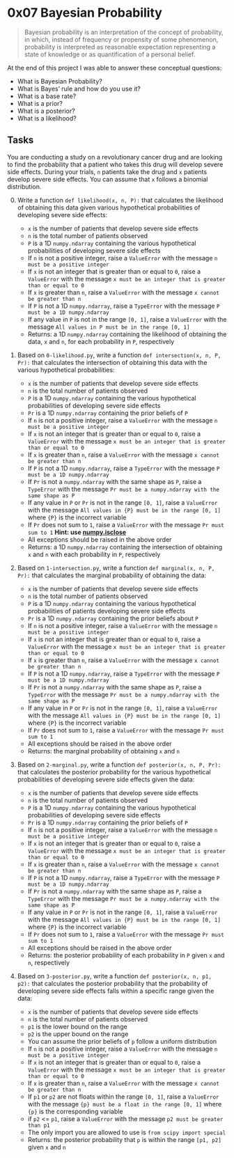 # 0x07 Bayesian Probability

> Bayesian probability is an interpretation of the concept of probability, in which, instead of frequency or propensity of some phenomenon, probability is interpreted as reasonable expectation representing a state of knowledge or as quantification of a personal belief.

At the end of this project I was able to answer these conceptual questions:

* What is Bayesian Probability?
* What is Bayes’ rule and how do you use it?
* What is a base rate?
* What is a prior?
* What is a posterior?
* What is a likelihood?

## Tasks

You are conducting a study on a revolutionary cancer drug and are looking to find the probability that a patient who takes this drug will develop severe side effects. During your trials, `n` patients take the drug and `x` patients develop severe side effects. You can assume that `x` follows a binomial distribution.

0. Write a function `def likelihood(x, n, P):` that calculates the likelihood of obtaining this data given various hypothetical probabilities of developing severe side effects:

    * `x` is the number of patients that develop severe side effects
    * `n` is the total number of patients observed
    * `P` is a 1D `numpy.ndarray` containing the various hypothetical probabilities of developing severe side effects
    * If `n` is not a positive integer, raise a `ValueError` with the message `n must be a positive integer`
    * If `x` is not an integer that is greater than or equal to `0`, raise a `ValueError` with the message `x must be an integer that is greater than or equal to 0`
    * If `x` is greater than `n`, raise a `ValueError` with the message `x cannot be greater than n`
    * If `P` is not a 1D `numpy.ndarray`, raise a `TypeError` with the message `P must be a 1D numpy.ndarray`
    * If any value in `P` is not in the range `[0, 1]`, raise a `ValueError` with the message `All values in P must be in the range [0, 1]`
    * Returns: a 1D `numpy.ndarray` containing the likelihood of obtaining the data, `x` and `n`, for each probability in `P`, respectively

1. Based on `0-likelihood.py`, write a function `def intersection(x, n, P, Pr):` that calculates the intersection of obtaining this data with the various hypothetical probabilities:

    * `x` is the number of patients that develop severe side effects
    * `n` is the total number of patients observed
    * `P` is a 1D `numpy.ndarray` containing the various hypothetical probabilities of developing severe side effects
    * `Pr` is a 1D `numpy.ndarray` containing the prior beliefs of `P`
    * If `n` is not a positive integer, raise a `ValueError` with the message `n must be a positive integer`
    * If `x` is not an integer that is greater than or equal to `0`, raise a `ValueError` with the message `x must be an integer that is greater than or equal to 0`
    * If `x` is greater than `n`, raise a `ValueError` with the message `x cannot be greater than n`
    * If `P` is not a 1D `numpy.ndarray`, raise a `TypeError` with the message `P must be a 1D numpy.ndarray`
    * If `Pr` is not a `numpy.ndarray` with the same shape as `P`, raise a `TypeError` with the message `Pr must be a numpy.ndarray with the same shape as P`
    * If any value in `P` or `Pr` is not in the range `[0, 1]`, raise a `ValueError` with the message `All values in {P} must be in the range [0, 1]` where `{P}` is the incorrect variable
    * If `Pr` does not sum to `1`, raise a `ValueError` with the message `Pr must sum to 1` **Hint: use [numpy.isclose](https://docs.scipy.org/doc/numpy-1.15.0/reference/generated/numpy.isclose.html)**
    * All exceptions should be raised in the above order
    * Returns: a 1D `numpy.ndarray` containing the intersection of obtaining `x` and `n` with each probability in `P`, respectively

2. Based on `1-intersection.py`, write a function `def marginal(x, n, P, Pr):` that calculates the marginal probability of obtaining the data:

    * `x` is the number of patients that develop severe side effects
    * `n` is the total number of patients observed
    * `P` is a 1D `numpy.ndarray` containing the various hypothetical probabilities of patients developing severe side effects
    * `Pr` is a 1D `numpy.ndarray` containing the prior beliefs about `P`
    * If `n` is not a positive integer, raise a `ValueError` with the message `n must be a positive integer`
    * If `x` is not an integer that is greater than or equal to `0`, raise a `ValueError` with the message `x must be an integer that is greater than or equal to 0`
    * If `x` is greater than `n`, raise a `ValueError` with the message `x cannot be greater than n`
    * If `P` is not a 1D `numpy.ndarray`, raise a `TypeError` with the message `P must be a 1D numpy.ndarray`
    * If `Pr` is not a `numpy.ndarray` with the same shape as `P`, raise a `TypeError` with the message `Pr must be a numpy.ndarray with the same shape as P`
    * If any value in `P` or `Pr` is not in the range `[0, 1]`, raise a `ValueError` with the message `All values in {P} must be in the range [0, 1]` where `{P}` is the incorrect variable
    * If `Pr` does not sum to `1`, raise a `ValueError` with the message `Pr must sum to 1`
    * All exceptions should be raised in the above order
    * Returns: the marginal probability of obtaining `x` and `n`

3. Based on `2-marginal.py`, write a function `def posterior(x, n, P, Pr):` that calculates the posterior probability for the various hypothetical probabilities of developing severe side effects given the data:

    * `x` is the number of patients that develop severe side effects
    * `n` is the total number of patients observed
    * `P` is a 1D `numpy.ndarray` containing the various hypothetical probabilities of developing severe side effects
    * `Pr` is a 1D `numpy.ndarray` containing the prior beliefs of `P`
    * If `n` is not a positive integer, raise a `ValueError` with the message `n must be a positive integer`
    * If `x` is not an integer that is greater than or equal to `0`, raise a `ValueError` with the message `x must be an integer that is greater than or equal to 0`
    * If `x` is greater than `n`, raise a `ValueError` with the message `x cannot be greater than n`
    * If `P` is not a 1D `numpy.ndarray`, raise a `TypeError` with the message `P must be a 1D numpy.ndarray`
    * If `Pr` is not a `numpy.ndarray` with the same shape as `P`, raise a `TypeError` with the message `Pr must be a numpy.ndarray with the same shape as P`
    * If any value in `P` or `Pr` is not in the range `[0, 1]`, raise a `ValueError` with the message `All values in {P} must be in the range [0, 1]` where `{P}` is the incorrect variable
    * If `Pr` does not sum to `1`, raise a `ValueError` with the message `Pr must sum to 1`
    * All exceptions should be raised in the above order
    * Returns: the posterior probability of each probability in `P` given `x` and `n`, respectively

4. Based on `3-posterior.py`, write a function `def posterior(x, n, p1, p2):` that calculates the posterior probability that the probability of developing severe side effects falls within a specific range given the data:

    * `x` is the number of patients that develop severe side effects
    * `n` is the total number of patients observed
    * `p1` is the lower bound on the range
    * `p2` is the upper bound on the range
    * You can assume the prior beliefs of `p` follow a uniform distribution
    * If `n` is not a positive integer, raise a `ValueError` with the message `n must be a positive integer`
    * If `x` is not an integer that is greater than or equal to `0`, raise a `ValueError` with the message `x must be an integer that is greater than or equal to 0`
    * If `x` is greater than `n`, raise a `ValueError` with the message `x cannot be greater than n`
    * If `p1` or `p2` are not floats within the range `[0, 1]`, raise a `ValueError` with the message `{p} must be a float in the range [0, 1]` where `{p}` is the corresponding variable
    * if `p2` <= `p1`, raise a `ValueError` with the message `p2 must be greater than p1`
    * The only import you are allowed to use is `from scipy import special`
    * Returns: the posterior probability that `p` is within the range `[p1, p2]` given `x` and `n`


